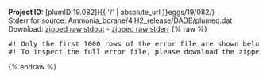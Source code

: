 **Project ID:** [plumID:19.082]({{ '/' | absolute_url }}eggs/19/082/)  
Stderr for source:  Ammonia_borane/4.H2_release/DADB/plumed.dat   
Download: [zipped raw stdout](plumed.dat.plumed.stdout.txt.zip) - [zipped raw stderr](plumed.dat.plumed.stderr.txt.zip) 
{% raw %}
<pre>
#! Only the first 1000 rows of the error file are shown below
#! To inspect the full error file, please download the zipped raw stderr file above
</pre>
{% endraw %}
